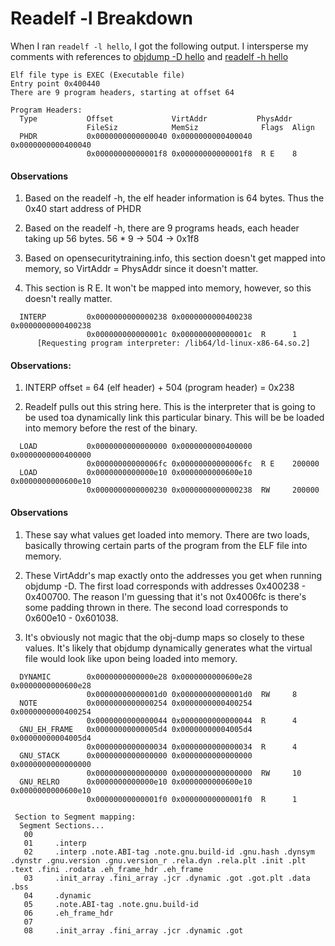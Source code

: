 # Readelf -l Breakdown

When I ran `readelf -l hello`, I got the following output.  I intersperse
my comments with references to [objdump -D hello](objdump_-D_hello.md)
and [readelf -h hello](readelf_-h_hello.md)

```
Elf file type is EXEC (Executable file)
Entry point 0x400440
There are 9 program headers, starting at offset 64

Program Headers:
  Type           Offset             VirtAddr           PhysAddr
                 FileSiz            MemSiz              Flags  Align
  PHDR           0x0000000000000040 0x0000000000400040 0x0000000000400040
                 0x00000000000001f8 0x00000000000001f8  R E    8
```

#### Observations

1. Based on the readelf -h, the elf header information is 64 bytes.  Thus the
   0x40 start address of PHDR

2. Based on the readelf -h, there are 9 programs heads, each header taking up
   56 bytes.  56 * 9 -> 504 -> 0x1f8

3. Based on opensecuritytraining.info, this section doesn't get mapped into
   memory, so VirtAddr = PhysAddr since it doesn't matter.

4. This section is R E.  It won't be mapped into memory, however, so this
   doesn't really matter.

```
  INTERP         0x0000000000000238 0x0000000000400238 0x0000000000400238
                 0x000000000000001c 0x000000000000001c  R      1
      [Requesting program interpreter: /lib64/ld-linux-x86-64.so.2]
```

#### Observations:

1. INTERP offset = 64 (elf header) + 504 (program header) = 0x238

2. Readelf pulls out this string here.  This is the interpreter that is going
   to be used toa dynamically link this particular binary.  This will be
   be loaded into memory before the rest of the binary.

```
  LOAD           0x0000000000000000 0x0000000000400000 0x0000000000400000
                 0x00000000000006fc 0x00000000000006fc  R E    200000
  LOAD           0x0000000000000e10 0x0000000000600e10 0x0000000000600e10
                 0x0000000000000230 0x0000000000000238  RW     200000
```

#### Observations

1. These say what values get loaded into memory.  There are two loads, basically
   throwing certain parts of the program from the ELF file into memory.

2. These VirtAddr's map exactly onto the addresses you get when running objdump
   -D.  The first load corresponds with addresses 0x400238 - 0x400700.  The reason 
   I'm guessing that it's not 0x4006fc is there's some padding thrown in there.
   The second load corresponds to 0x600e10 - 0x601038.

3. It's obviously not magic that the obj-dump maps so closely to these values.
   It's likely that objdump dynamically generates what the virtual file would
   look like upon being loaded into memory.

```
  DYNAMIC        0x0000000000000e28 0x0000000000600e28 0x0000000000600e28
                 0x00000000000001d0 0x00000000000001d0  RW     8
  NOTE           0x0000000000000254 0x0000000000400254 0x0000000000400254
                 0x0000000000000044 0x0000000000000044  R      4
  GNU_EH_FRAME   0x00000000000005d4 0x00000000004005d4 0x00000000004005d4
                 0x0000000000000034 0x0000000000000034  R      4
  GNU_STACK      0x0000000000000000 0x0000000000000000 0x0000000000000000
                 0x0000000000000000 0x0000000000000000  RW     10
  GNU_RELRO      0x0000000000000e10 0x0000000000600e10 0x0000000000600e10
                 0x00000000000001f0 0x00000000000001f0  R      1

 Section to Segment mapping:
  Segment Sections...
   00     
   01     .interp 
   02     .interp .note.ABI-tag .note.gnu.build-id .gnu.hash .dynsym .dynstr .gnu.version .gnu.version_r .rela.dyn .rela.plt .init .plt .text .fini .rodata .eh_frame_hdr .eh_frame 
   03     .init_array .fini_array .jcr .dynamic .got .got.plt .data .bss 
   04     .dynamic 
   05     .note.ABI-tag .note.gnu.build-id 
   06     .eh_frame_hdr 
   07     
   08     .init_array .fini_array .jcr .dynamic .got 
```
